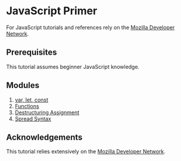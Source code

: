 JavaScript Primer
=================

For JavaScript tutorials and references rely on the [Mozilla Developer Network](https://developer.mozilla.org/en-US/docs/Web/JavaScript).

Prerequisites
-------------

This tutorial assumes beginner JavaScript knowledge.

Modules
------

1. [var, let, const](JavaScript-Primer/var-let-const.md)
1. [Functions](JavaScript-Primer/functions.md)
1. [Destructuring Assignment](JavaScript-Primer/destructuring-assignment.md)
1. [Spread Syntax](JavaScript-Primer/spread-syntax.md)

Acknowledgements
---------------

This tutorial relies extensively on the [Mozilla Developer Network](https://developer.mozilla.org/en-US/). 

